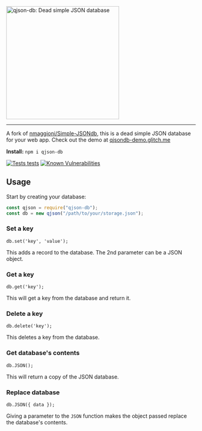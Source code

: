<img src="https://user-images.githubusercontent.com/70700766/196008415-77fb1306-c178-4d7b-88fb-a0888d926171.png" width="300" alt="qjson-db: Dead simple JSON database">

---

A fork of [nmaggioni/Simple-JSONdb](https://github.com/nmaggioni/Simple-JSONdb), this is a dead simple JSON database for your web app. Check out the demo at [qjsondb-demo.glitch.me](https://glitch.com/~qjsondb-demo)

**Install:** `npm i qjson-db`

[![Tests tests](https://github.com/tiagorangel2011/qjson-db/actions/workflows/ci.yml/badge.svg)](https://github.com/tiagorangel2011/qjson-db/actions/workflows/ci.yml) [![Known Vulnerabilities](https://snyk.io/test/github/tiagorangel2011/qjson-db/badge.svg)](https://snyk.io/test/github/tiagorangel2011/qjson-db)

## Usage

Start by creating your database:

```javascript
const qjson = require("qjson-db");
const db = new qjson("/path/to/your/storage.json");
```

### Set a key

`db.set('key', 'value');`

This adds a record to the database. The 2nd parameter can be a JSON object.

### Get a key

`db.get('key');`

This will get a key from the database and return it.

### Delete a key

`db.delete('key');`

This deletes a key from the database.

### Get database's contents

`db.JSON();`

This will return a copy of the JSON database.

### Replace database

`db.JSON({ data });`

Giving a parameter to the `JSON` function makes the object passed replace the database's contents.
